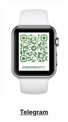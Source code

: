 <center> 
<a href="https://t.me/qianshuiyu" target="_blank">
<img src=media/IMG_19.JPEG align=“center” width=30% />
<a>

### [Telegram](https://t.me/qianshuiyu)
</center>